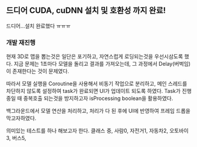 ## 드디어 CUDA, cuDNN 설치 및 호환성 까지 완료!
드디어...설치 완료했다 ㅠㅠㅠ

### 개발 재진행
현재 3D로 맵을 뽑는것은 일단은 포기하고, 자연스럽게 로딩되는것을 우선시삼도록 했다.
지금 문제는 1초마다 모델을 돌리고 결과를 가져오는데, 그 과정에서 Delay(버벅임)이 존재한다는 것이 문제였다.

따라서 모델 실행을 Coroutine을 사용해서 비동기 작업으로 분리하고, 메인 스레드를 차단하지 않도록 설정하여 task가 완료되면 UI가 업데이트 되도록 하였다.
Task가 진행 중일 때 중복호출 되는것을 방지하고자 isProcessing boolean을 활용하였다.

백그라운드에서 모델 연산을 처리하고, 처리가 다 된 후에 UI에 반영하여 프레임 드롭을 막고자하였다.

의미있는 테스트를 하나 해보고자 한다.
클래스 중, 사람0, 자전거1, 자동차2, 오토바이3, 버스5, 